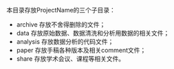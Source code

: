 本目录存放ProjectName的三个子目录：

- archive 存放不舍得删除的文件；
- data 存放原始数据、数据清洗和分析用数据的相关文件；
- analysis 存放数据分析的代码文件；
- paper 存放手稿各种版本及相关comment文件；
- share 存放学术会议、课程等相关文件。